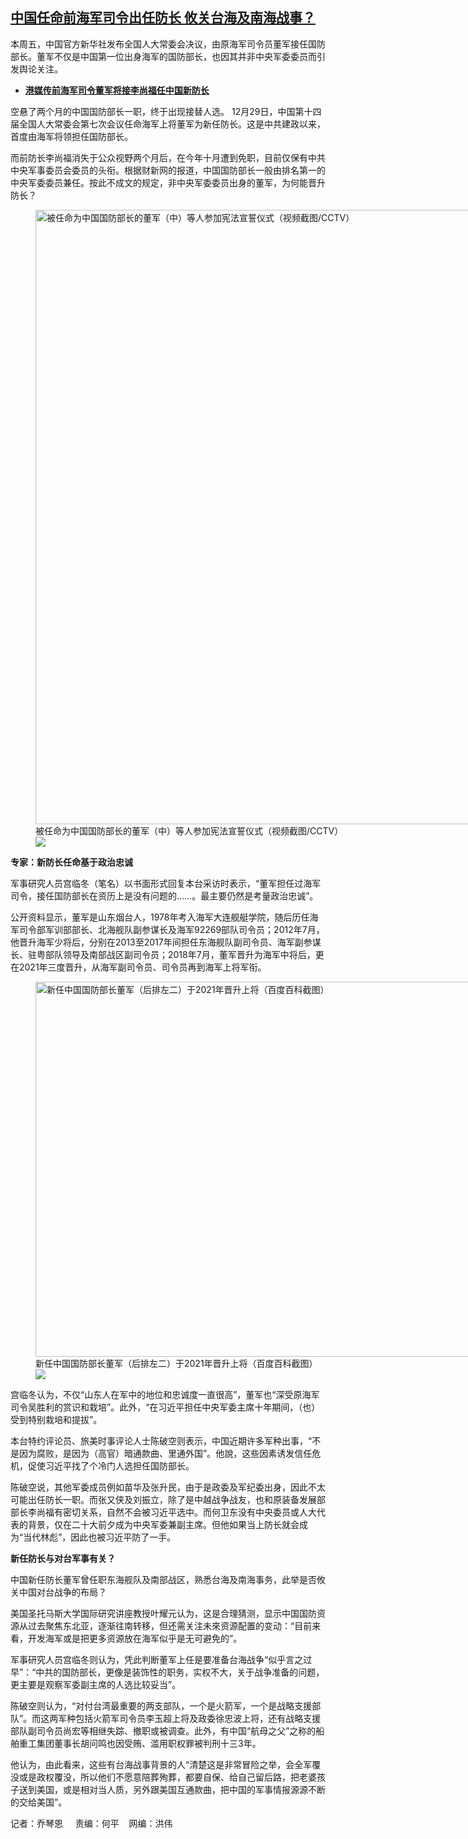 <!--1703880342000-->
[中国任命前海军司令出任防长 攸关台海及南海战事？](https://www.rfa.org/mandarin/yataibaodao/junshiwaijiao/lu2-12292023123822.html)
------

<p>本周五，中国官方新华社发布全国人大常委会决议，由原海军司令员董军接任国防部长。董军不仅是中国第一位出身海军的国防部长，也因其并非中央军委委员而引发舆论关注。</p><ul><li><a href="https://www.rfa.org/mandarin/Xinwen/2-12272023103236.html"><strong>港媒传前海军司令董军将接李尚福任中国新防长</strong></a></li></ul><p><span style="font-weight: 400;">空悬了两个月的中国国防部长一职，终于出现接替人选。 12月29日，中国第十四届全国人大常委会第七次会议任命海军上将董军为新任防长。这是中共建政以来，首度由海军将领担任国防部长。</span></p><p><span style="font-weight: 400;">而前防长李尚福消失于公众视野两个月后，在今年十月遭到免职，目前仅保有中共中央军事委员会委员的头衔。根据财新网的报道，中国国防部长一般由排名第一的中央军委委员兼任。按此不成文的规定，非中央军委委员出身的董军，为何能晋升防长？</span></p><p><span style="font-weight: 400;"><figure class="image-richtext image-inline captioned" style="width:1344px;"><img alt="被任命为中国国防部长的董军（中）等人参加宪法宣誓仪式（视频截图/CCTV）" height="983" src="https://www.rfa.org/mandarin/yataibaodao/junshiwaijiao/lu2-12292023123822.html/lu1229.jpg/@@images/bf10744b-43c5-4af8-b210-a7ecdca63e62.png" title="lu1229.jpg" width="1344"/><figcaption class="image-caption">被任命为中国国防部长的董军（中）等人参加宪法宣誓仪式（视频截图/CCTV）</figcaption><small></small><div id="zoomattribute"><a data-caption="被任命为中国国防部长的董军（中）等人参加宪法宣誓仪式（视频截图/CCTV）" data-fancybox="" href="https://www.rfa.org/mandarin/yataibaodao/junshiwaijiao/lu2-12292023123822.html/lu1229.jpg" id="single_image" title="被任命为中国国防部长的董军（中）等人参加宪法宣誓仪式（视频截图/CCTV）"><img src="/++plone++rfa-resources/img/icon-zoom.png"/></a></div></figure></span></p><p><b>专家：新防长任命基于政治忠诚</b></p><p><span style="font-weight: 400;">军事研究人员宫临冬（笔名）以书面形式回复本台采访时表示，“董军担任过海军司令，接任国防部长在资历上是没有问题的……。最主要仍然是考量政治忠诚”。</span></p><p>公开资料显示，董军是山东烟台人，1978年考入海军大连舰艇学院，随后历任海军司令部军训部部长、北海舰队副参谋长及海军92269部队司令员；2012年7月，他晋升海军少将后，分别在2013至2017年间担任东海舰队副司令员、海军副参谋长、驻粤部队领导及南部战区副司令员；2018年7月，董军晋升为海军中将后，更在2021年三度晋升，从海军副司令员、司令员再到海军上将军衔。</p><p><span style="font-weight: 400;"><figure class="image-richtext image-inline captioned" style="width:960px;"><img alt="新任中国国防部长董军（后排左二）于2021年晋升上将（百度百科截图）" height="600" src="https://www.rfa.org/mandarin/yataibaodao/junshiwaijiao/lu2-12292023123822.html/lu6.jpg/@@images/f0061288-cdca-4415-b417-e8787cdb40d6.jpeg" title="lu6.jpg" width="960"/><figcaption class="image-caption">新任中国国防部长董军（后排左二）于2021年晋升上将（百度百科截图）</figcaption><small></small><div id="zoomattribute"><a data-caption="新任中国国防部长董军（后排左二）于2021年晋升上将（百度百科截图）" data-fancybox="" href="https://www.rfa.org/mandarin/yataibaodao/junshiwaijiao/lu2-12292023123822.html/lu6.jpg" id="single_image" title="新任中国国防部长董军（后排左二）于2021年晋升上将（百度百科截图）"><img src="/++plone++rfa-resources/img/icon-zoom.png"/></a></div></figure></span></p><p><span style="font-weight: 400;">宫临冬认为，不仅“山东人在军中的地位和忠诚度一直很高”，董军也“深受原海军司令吴胜利的赏识和栽培”。此外，“在习近平担任中央军委主席十年期间，（也）受到特别栽培和提拔”。</span></p><p><span style="font-weight: 400;">本台特约评论员、旅美时事评论人士陈破空则表示，中国近期许多军种出事，“不是因为腐败，是因为（高官）暗通款曲、里通外国”。他說，这些因素诱发信任危机，促使习近平找了个冷门人选担任国防部长。</span></p><p><span style="font-weight: 400;">陈破空说，其他军委成员例如苗华及张升民，由于是政委及军纪委出身，因此不太可能出任防长一职。而张又侠及刘振立，除了是中越战争战友，也和原装备发展部部长李尚福有密切关系，自然不会被习近平选中。而何卫东没有中央委员或人大代表的背景，仅在二十大前夕成为中央军委兼副主席。但他如果当上防长就会成为“当代林彪”，因此也被习近平防了一手。</span></p><p><b>新任防长与对台军事有关？</b></p><p><span style="font-weight: 400;">中国新任防长董军曾任职东海舰队及南部战区，熟悉台海及南海事务，此举是否攸关中国对台战争的布局？</span></p><p><span style="font-weight: 400;">美国圣托马斯大学国际研究讲座教授叶耀元认为，这是合理猜测，显示中国国防资源从过去聚焦东北亚，逐渐往南转移，但还需关注未來资源配置的变动：“目前来看，开发海军或是把更多资源放在海军似乎是无可避免的”。</span></p><p><span style="font-weight: 400;">军事研究人员宫临冬则认为，凭此判断董军上任是要准备台海战争“似乎言之过早”：“中共的国防部长，更像是装饰性的职务，实权不大，关于战争准备的问题，更主要是观察军委副主席的人选比较妥当”。</span></p><p><span style="font-weight: 400;">陈破空则认为，“对付台湾最重要的两支部队，一个是火箭军，一个是战略支援部队”。而这两军种包括火箭军司令员李玉超上将及政委徐忠波上将，还有战略支援部队副司令员尚宏等相继失踪、撤职或被调查。此外，有中国“航母之父”之称的船舶重工集团董事长胡问鸣也因受贿、滥用职权罪被判刑十三3年。</span></p><p><span style="font-weight: 400;">他认为，由此看来，这些有台海战事背景的人“清楚这是非常冒险之举，会全军覆没或是政权覆没，所以他们不愿意陪葬殉葬，都要自保、给自己留后路，把老婆孩子送到美国，或是相对当人质，另外跟美国互通款曲，把中国的军事情报源源不断的交给美国”。</span></p><p><span style="font-weight: 400;">记者：乔琴恩     责编：何平</span>    <span style="font-weight: 400;">网编：洪伟</span></p>
